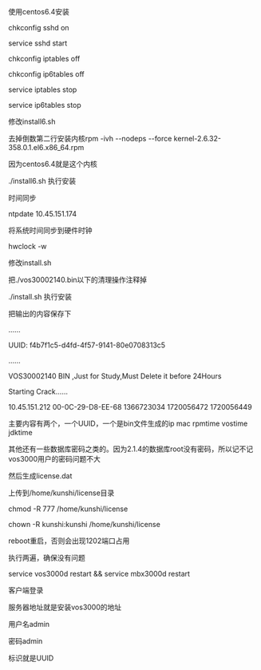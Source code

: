 使用centos6.4安装

chkconfig sshd on

service sshd start

chkconfig iptables off

chkconfig ip6tables off

service iptables stop

service ip6tables stop

修改install6.sh

去掉倒数第二行安装内核rpm -ivh --nodeps --force kernel-2.6.32-358.0.1.el6.x86_64.rpm

因为centos6.4就是这个内核

./install6.sh 执行安装

时间同步

ntpdate 10.45.151.174

将系统时间同步到硬件时钟

hwclock -w

修改install.sh

把./vos30002140.bin以下的清理操作注释掉

./install.sh 执行安装

把输出的内容保存下

......

UUID: f4b7f1c5-d4fd-4f57-9141-80e0708313c5

......

VOS30002140 BIN ,Just for Study,Must Delete it before 24Hours

Starting Crack......

10.45.151.212 00-0C-29-D8-EE-68 1366723034 1720056472 1720056449

主要内容有两个，一个UUID，一个是bin文件生成的ip mac rpmtime vostime jdktime

其他还有一些数据库密码之类的。因为2.1.4的数据库root没有密码，所以记不记vos3000用户的密码问题不大

然后生成license.dat

上传到/home/kunshi/license目录

chmod -R 777 /home/kunshi/license

chown -R kunshi:kunshi /home/kunshi/license

reboot重启，否则会出现1202端口占用

执行两遍，确保没有问题

service vos3000d restart && service mbx3000d restart

客户端登录

服务器地址就是安装vos3000的地址

用户名admin

密码admin

标识就是UUID
